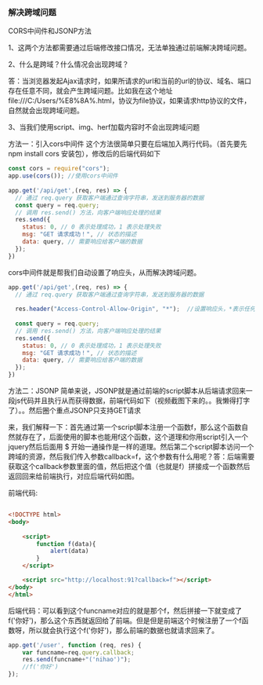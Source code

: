 
### 解决跨域问题
CORS中间件和JSONP方法

1、这两个方法都需要通过后端修改接口情况，无法单独通过前端解决跨域问题。

2、什么是跨域？什么情况会出现跨域？

答：当浏览器发起Ajax请求时，如果所请求的url和当前的url的协议、域名、端口存在任意不同，就会产生跨域问题。比如我在这个地址file:///C:/Users/%E8%8A%.html，协议为file协议，如果请求http协议的文件，自然就会出现跨域问题。

3、当我们使用script、img、herf加载内容时不会出现跨域问题

方法一：引入cors中间件
这个方法很简单只要在后端加入两行代码。（首先要先npm install cors 安装包），修改后的后端代码如下

```js
const cors = require("cors");
app.use(cors()); //使用cors中间件
 
app.get('/api/get',(req, res) => {
  // 通过 req.query 获取客户端通过查询字符串，发送到服务器的数据
  const query = req.query;
  // 调用 res.send() 方法，向客户端响应处理的结果
  res.send({
    status: 0, // 0 表示处理成功，1 表示处理失败
    msg: "GET 请求成功！", // 状态的描述
    data: query, // 需要响应给客户端的数据
  });
})
```

cors中间件就是帮我们自动设置了响应头，从而解决跨域问题。

```js
app.get('/api/get',(req, res) => {
  // 通过 req.query 获取客户端通过查询字符串，发送到服务器的数据
 
  res.header("Access-Control-Allow-Origin", "*");  //设置响应头，*表示任何地址都亦可以访问，默认是没有的,所以跨域会报错
 
  const query = req.query;
  // 调用 res.send() 方法，向客户端响应处理的结果
  res.send({
    status: 0, // 0 表示处理成功，1 表示处理失败
    msg: "GET 请求成功！", // 状态的描述
    data: query, // 需要响应给客户端的数据
  });
})
```

方法二：JSONP
简单来说，JSONP就是通过前端的script脚本从后端请求回来一段js代码并且执行从而获得数据，前端代码如下（视频截图下来的。。我懒得打字了）。。然后圈个重点JSONP只支持GET请求

来，我们解释一下：首先通过第一个script脚本注册一个函数f，那么这个函数自然就存在了，后面使用的脚本也能用f这个函数，这个道理和你用script引入一个jquery然后后面用 $ 开始一通操作是一样的道理。然后第二个script脚本访问一个跨域的资源，然后我们传入参数callback=f，这个参数有什么用呢？答：后端需要获取这个callback参数里面的值，然后把这个值（也就是f）拼接成一个函数然后返回回来给前端执行，对应后端代码如图。

前端代码:
```html

<!DOCTYPE html>
<body>
    
    <script>
        function f(data){
            alert(data)
        }
    </script>

    <script src="http://localhost:91?callback=f"></script>
</body>
</html>
```

后端代码：可以看到这个funcname对应的就是那个f，然后拼接一下就变成了f('你好')，那么这个东西就返回给了前端。但是但是前端这个时候注册了一个f函数呀，所以就会执行这个f('你好')，那么前端的数据也就请求回来了。
```js
app.get('/user', function (req, res) {
    var funcname=req.query.callback;
    res.send(funcname+"('nihao')");
    //f('你好')
});

```